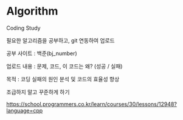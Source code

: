 # Algorithm
Coding Study

필요한 알고리즘을 공부하고, git 연동하여 업로드

공부 사이트 : 백준(bj_number)

업로드 내용 : 문제, 코드, 이 코드는 왜? (성공 / 실패)

목적 : 코딩 실패의 원인 분석 및 코드의 효율성 향상


조급하지 말고 꾸준하게 하기

https://school.programmers.co.kr/learn/courses/30/lessons/12948?language=cpp
